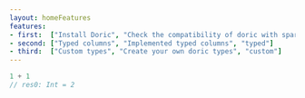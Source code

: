 ```yaml
---
layout: homeFeatures
features:
- first:  ["Install Doric", "Check the compatibility of doric with spark and how to install it", "installation"]
- second: ["Typed columns", "Implemented typed columns", "typed"]
- third:  ["Custom types", "Create your own doric types", "custom"]
---
```


```scala
1 + 1
// res0: Int = 2
```
